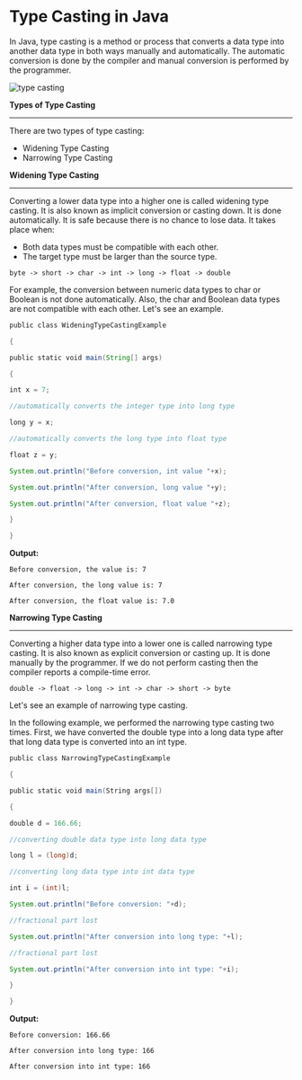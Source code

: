 # Type Casting in Java 



In Java, type casting is a method or process that converts a data type into another data type in both ways manually and automatically. The automatic conversion is done by the compiler and manual conversion is performed by the programmer. 

![type casting](https://github.com/rhushikesh2000/Java_tutorial/assets/124034778/f88b69ca-d42d-4200-84f3-56a1a2ac797a)



**Types of Type Casting**

---

There are two types of type casting:
- Widening Type Casting
- Narrowing Type Casting

**Widening Type Casting**

---

Converting a lower data type into a higher one is called widening type casting. It is also known as implicit conversion or casting down. It is done automatically. It is safe because there is no chance to lose data. It takes place when:

- Both data types must be compatible with each other.
- The target type must be larger than the source type.
~~~
byte -> short -> char -> int -> long -> float -> double  
~~~
For example, the conversion between numeric data types to char or Boolean is not done automatically. Also, the char and Boolean data types are not compatible with each other. Let's see an example.
~~~java
public class WideningTypeCastingExample  

{  

public static void main(String[] args)  

{  

int x = 7;  

//automatically converts the integer type into long type  

long y = x;  

//automatically converts the long type into float type  

float z = y;  

System.out.println("Before conversion, int value "+x);  

System.out.println("After conversion, long value "+y);  

System.out.println("After conversion, float value "+z);  

}  

}  
~~~

**Output:**
~~~
Before conversion, the value is: 7

After conversion, the long value is: 7

After conversion, the float value is: 7.0
~~~
**Narrowing Type Casting**

---

Converting a higher data type into a lower one is called narrowing type casting. It is also known as explicit conversion or casting up. It is done manually by the programmer. If we do not perform casting then the compiler reports a compile-time error.
~~~
double -> float -> long -> int -> char -> short -> byte 
~~~
Let's see an example of narrowing type casting.

In the following example, we performed the narrowing type casting two times. First, we have converted the double type into a long data type after that long data type is converted into an int type.
~~~java
public class NarrowingTypeCastingExample  

{  

public static void main(String args[])  

{  

double d = 166.66;  

//converting double data type into long data type  

long l = (long)d;  

//converting long data type into int data type  

int i = (int)l;  

System.out.println("Before conversion: "+d);  

//fractional part lost  

System.out.println("After conversion into long type: "+l);  

//fractional part lost  

System.out.println("After conversion into int type: "+i);  

}  

}  
~~~
**Output:**
~~~
Before conversion: 166.66

After conversion into long type: 166

After conversion into int type: 166
~~~
